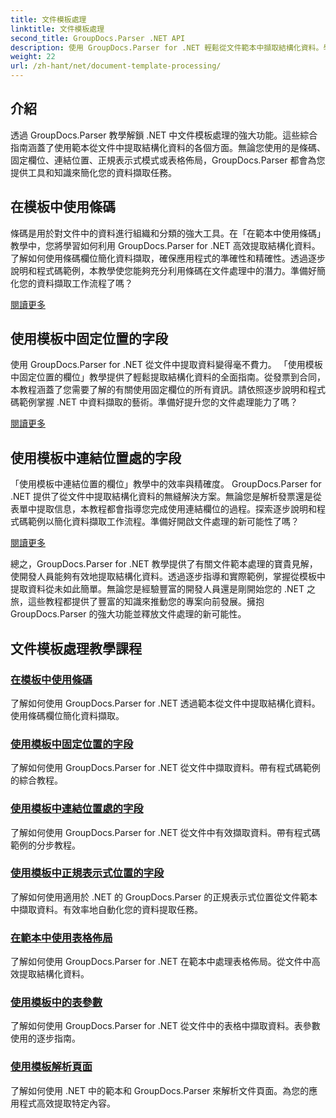 ```yaml
---
title: 文件模板處理
linktitle: 文件模板處理
second_title: GroupDocs.Parser .NET API
description: 使用 GroupDocs.Parser for .NET 輕鬆從文件範本中擷取結構化資料。學習使用條碼、欄位、正規表示式和表格佈局。
weight: 22
url: /zh-hant/net/document-template-processing/
---
```


## 介紹

透過 GroupDocs.Parser 教學解鎖 .NET 中文件模板處理的強大功能。這些綜合指南涵蓋了使用範本從文件中提取結構化資料的各個方面。無論您使用的是條碼、固定欄位、連結位置、正規表示式模式或表格佈局，GroupDocs.Parser 都會為您提供工具和知識來簡化您的資料擷取任務。

## 在模板中使用條碼

條碼是用於對文件中的資料進行組織和分類的強大工具。在「在範本中使用條碼」教學中，您將學習如何利用 GroupDocs.Parser for .NET 高效提取結構化資料。了解如何使用條碼欄位簡化資料擷取，確保應用程式的準確性和精確性。透過逐步說明和程式碼範例，本教學使您能夠充分利用條碼在文件處理中的潛力。準備好簡化您的資料擷取工作流程了嗎？

[閱讀更多](./working-with-barcodes-in-templates/)

## 使用模板中固定位置的字段

使用 GroupDocs.Parser for .NET 從文件中提取資料變得毫不費力。 「使用模板中固定位置的欄位」教學提供了輕鬆提取結構化資料的全面指南。從發票到合同，本教程涵蓋了您需要了解的有關使用固定欄位的所有資訊。請依照逐步說明和程式碼範例掌握 .NET 中資料擷取的藝術。準備好提升您的文件處理能力了嗎？

[閱讀更多](./working-with-fields-at-fixed-positions-in-templates/)

## 使用模板中連結位置處的字段

「使用模板中連結位置的欄位」教學中的效率與精確度。 GroupDocs.Parser for .NET 提供了從文件中提取結構化資料的無縫解決方案。無論您是解析發票還是從表單中提取信息，本教程都會指導您完成使用連結欄位的過程。探索逐步說明和程式碼範例以簡化資料擷取工作流程。準備好開啟文件處理的新可能性了嗎？

[閱讀更多](./working-with-fields-at-linked-positions-in-templates/)

總之，GroupDocs.Parser for .NET 教學提供了有關文件範本處理的寶貴見解，使開發人員能夠有效地提取結構化資料。透過逐步指導和實際範例，掌握從模板中提取資料從未如此簡單。無論您是經驗豐富的開發人員還是剛開始您的 .NET 之旅，這些教程都提供了豐富的知識來推動您的專案向前發展。擁抱 GroupDocs.Parser 的強大功能並釋放文件處理的新可能性。

## 文件模板處理教學課程
### [在模板中使用條碼](./working-with-barcodes-in-templates/)
了解如何使用 GroupDocs.Parser for .NET 透過範本從文件中提取結構化資料。使用條碼欄位簡化資料擷取。
### [使用模板中固定位置的字段](./working-with-fields-at-fixed-positions-in-templates/)
了解如何使用 GroupDocs.Parser for .NET 從文件中擷取資料。帶有程式碼範例的綜合教程。
### [使用模板中連結位置處的字段](./working-with-fields-at-linked-positions-in-templates/)
了解如何使用 GroupDocs.Parser for .NET 從文件中有效擷取資料。帶有程式碼範例的分步教程。
### [使用模板中正規表示式位置的字段](./working-with-fields-at-regex-positions-in-templates/)
了解如何使用適用於 .NET 的 GroupDocs.Parser 的正規表示式位置從文件範本中擷取資料。有效率地自動化您的資料提取任務。
### [在範本中使用表格佈局](./working-with-table-layout-in-templates/)
了解如何使用 GroupDocs.Parser for .NET 在範本中處理表格佈局。從文件中高效提取結構化資料。
### [使用模板中的表參數](./working-with-table-parameters-in-templates/)
了解如何使用 GroupDocs.Parser for .NET 從文件中的表格中擷取資料。表參數使用的逐步指南。
### [使用模板解析頁面](./parse-pages-using-templates/)
了解如何使用 .NET 中的範本和 GroupDocs.Parser 來解析文件頁面。為您的應用程式高效提取特定內容。